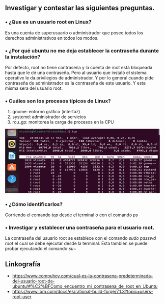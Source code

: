## Investigar y contestar las siguientes preguntas. 

### • ¿Que es un usuario root en Linux? 
Es una cuenta de superusuario o administrador que posee todos los derechos administrativos  en todos los modos.

### • ¿Por qué ubuntu no me deja establecer la contraseña durante la instalación? 
Por defecto, root no tiene contraseña y la cuenta de root está bloqueada hasta que le dé una contraseña. Pero al usuario que instaló el sistema operativo le da privilegios de administrador. Y por lo general cuando pide contraseña de administrador es la contraseña de este usuario. Y esta misma sera del usuario root.

### • Cuáles son los procesos típicos de Linux?

1. gnome: entorno gráfico (interfaz)
1. systemd: administrador de servicios 
1. rcu_gp: monitorea la carga de procesos en la CPU

![Captura de la terminal con el comando top](https://github.com/jpereyradh/Mochila_1022C1PT/blob/Arredondo_Diego/Segunda%20Entrega/Clase%2012-%20Cierre%20Sistemas%20Operativos/Alumnos/Diego_Arredondo_Clase_12/Captura_terminal_top.png)

### •	¿Cómo identificarlos? 
Corriendo el comando $top$ desde el terminal o con el comando $ps$

### •	Investigar y establecer una contraseña para el usuario root.
La contraseña del usuario root se establece con el comando $sudo$ $passwd$ $root$ el cual se debe ejecutar desde la terminal. Esta también se puede probar ejecutando el comando $su-$

## Linkografía 
* https://www.compuhoy.com/cual-es-la-contrasena-predeterminada-del-usuario-root-de-ubuntu/#%C2%BFComo_encuentro_mi_contrasena_de_root_en_Ubuntu
* https://www.ibm.com/docs/es/rational-build-forge/7.1.3?topic=users-root-user

